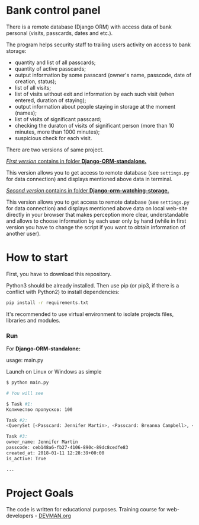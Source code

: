 # Bank control panel
There is a remote database (Django ORM) with access data of bank personal (visits, passcards, dates and etc.).

The program helps security staff to trailing users activity on access to bank storage:

- quantity and list of all passcards;
- quantity of active passcards;
- output information by some passcard (owner's name, passcode, date of creation, status);
- list of all visits;
- list of visits without exit and information by each such visit (when entered, duration of staying);
- output information about people staying in storage at the moment (names);
- list of visits of significant passcard;
- checking the duraton of visits of significant person (more than 10 minutes, more than 1000 minutes);
- suspicious check for each visit.

There are two versions of same project.

<ins>*First version* contains in folder __Django-ORM-standalone.__</ins>

This version allows you to get access to remote database (see ```settings.py``` for data connection) and displays mentioned above data in terminal.

<ins>*Second version* contains in folder __Django-orm-watching-storage.__</ins>

This version allows you to get access to remote database (see ```settings.py``` for data connection) and displays mentioned above data on local web-site directly in your browser that makes perception more clear, understandable and allows to choose information by each user only by hand (while in first version you have to change the script if you want to obtain information of another user).


# How to start

First, you have to download this repository.

Python3 should be already installed. Then use pip (or pip3, if there is a conflict with Python2) to install dependencies:

```bash
pip install -r requirements.txt
```

It's recommended to use virtual environment to isolate projects files, libraries and modules.


### Run

For __Django-ORM-standalone:__

usage: main.py
  
Launch on Linux or Windows as simple

```bash
$ python main.py

# You will see

$ Task #1:
Количество пропусков: 100

Task #2:
<QuerySet [<Passcard: Jennifer Martin>, <Passcard: Breanna Campbell>, <Passcard: Susan Long>, <Passcard: Derrick Watts>, <Passcard: Katherine Johnson>, <Passcard: Bobby Stafford>, <Passcard: Barbara Beck>, <Passcard: Renee Sexton>, <Passcard: Glenda Mitchell>, <Passcard: Rebecca Hill>, <Passcard: David Wilson>, <Passcard: Samantha Smith>, <Passcard: John Zhang>, <Passcard: Micheal Melton>, <Passcard: Tricia Parker>, <Passcard: Gabrielle Davis>, <Passcard: Phillip Harrison>, <Passcard: Ashley Bartlett>, <Passcard: Gregory Thompson>, <Passcard: Andre Adams>, '...(remaining elements truncated)...']>

Task #3:
owner_name: Jennifer Martin
passcode: ceb148a6-fb27-4106-890c-89dc8cedfe83
created_at: 2018-01-11 12:28:39+00:00
is_active: True

...
```

# Project Goals

The code is written for educational purposes. Training course for web-developers - [DEVMAN.org](https://devman.org)
